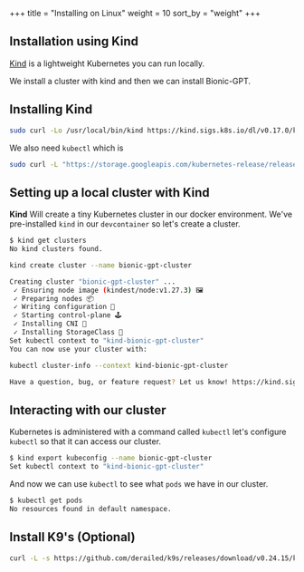 +++
title = "Installing on Linux"
weight = 10
sort_by = "weight"
+++

## Installation using Kind

[Kind](https://kind.sigs.k8s.io/) is a lightweight Kubernetes you can run locally.

We install a cluster with kind and then we can install Bionic-GPT.

## Installing Kind

```sh
sudo curl -Lo /usr/local/bin/kind https://kind.sigs.k8s.io/dl/v0.17.0/kind-linux-amd64 && sudo chmod +x /usr/local/bin/kind
```

We also need `kubectl` which is 

```sh
sudo curl -L "https://storage.googleapis.com/kubernetes-release/release/`curl -s https://storage.googleapis.com/kubernetes-release/release/stable.txt`/bin/linux/amd64/kubectl" -o /usr/local/bin/kubectl && sudo chmod +x /usr/local/bin/kubectl
```

## Setting up a local cluster with Kind

**Kind** Will create a tiny Kubernetes cluster in our docker environment. We've pre-installed `kind` in our `devcontainer` so let's create a cluster.

```sh
$ kind get clusters
No kind clusters found.
```

```sh
kind create cluster --name bionic-gpt-cluster 
```

```sh
Creating cluster "bionic-gpt-cluster" ...
 ✓ Ensuring node image (kindest/node:v1.27.3) 🖼
 ✓ Preparing nodes 📦  
 ✓ Writing configuration 📜 
 ✓ Starting control-plane 🕹️ 
 ✓ Installing CNI 🔌 
 ✓ Installing StorageClass 💾 
Set kubectl context to "kind-bionic-gpt-cluster"
You can now use your cluster with:

kubectl cluster-info --context kind-bionic-gpt-cluster

Have a question, bug, or feature request? Let us know! https://kind.sigs.k8s.io/#community 🙂
```

## Interacting with our cluster

Kubernetes is administered with a command called `kubectl` let's configure `kubectl` so that it can access our cluster.

```sh
$ kind export kubeconfig --name bionic-gpt-cluster
Set kubectl context to "kind-bionic-gpt-cluster"
```

And now we can use `kubectl` to see what `pods` we have in our cluster.

```sh
$ kubectl get pods
No resources found in default namespace.
```

## Install K9's (Optional)

```sh
curl -L -s https://github.com/derailed/k9s/releases/download/v0.24.15/k9s_Linux_x86_64.tar.gz | tar xvz -C /tmp && sudo mv /tmp/k9s /usr/bin && rm -rf k9s_Linux_x86_64.tar.gz
```